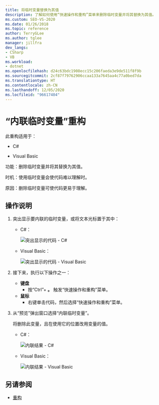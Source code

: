 ```yaml
---
title: 将临时变量替换为其值
description: 了解如何使用“快速操作和重构”菜单来删除临时变量并将其替换为其值。
ms.custom: SEO-VS-2020
ms.date: 01/26/2018
ms.topic: reference
author: TerryGLee
ms.author: tglee
manager: jillfra
dev_langs:
- CSharp
- VB
ms.workload:
- dotnet
ms.openlocfilehash: d24c63bdc1908ecc15c206faeda3e9de511f8f9b
ms.sourcegitcommit: 2cf87f79762906ccaa133a7645aa4c77a0bed7da
ms.translationtype: HT
ms.contentlocale: zh-CN
ms.lasthandoff: 12/05/2020
ms.locfileid: "96617404"
---
```

# <a name="inline-a-temporary-variable-refactoring"></a>“内联临时变量”重构

此重构适用于：

- C#

- Visual Basic

功能：删除临时变量并将其替换为其值。

时机：使用临时变量会使代码难以理解时。

原因：删除临时变量可使代码更易于理解。

## <a name="how-to"></a>操作说明

1. 突出显示要内联的临时变量，或将文本光标置于其中：

   - C#：

       ![突出显示的代码 - C#](media/inline-highlight-cs.png)

   - Visual Basic：

       ![突出显示的代码 - Visual Basic](media/inline-highlight-vb.png)

2. 接下来，执行以下操作之一：

   - **键盘**
      - 按“Ctrl”+ **。** 触发“快速操作和重构”菜单。
   - **鼠标**
      - 右键单击代码，然后选择“快速操作和重构”菜单。

3. 从“预览”弹出窗口选择“内联临时变量”。

   将删除此变量，且在使用它的位置改用变量的值。

   - C#：

      ![内联结果 - C#](media/inline-result-cs.png)

   - Visual Basic：

      ![内联结果 - Visual Basic](media/inline-result-vb.png)

## <a name="see-also"></a>另请参阅

- [重构](../refactoring-in-visual-studio.md)
